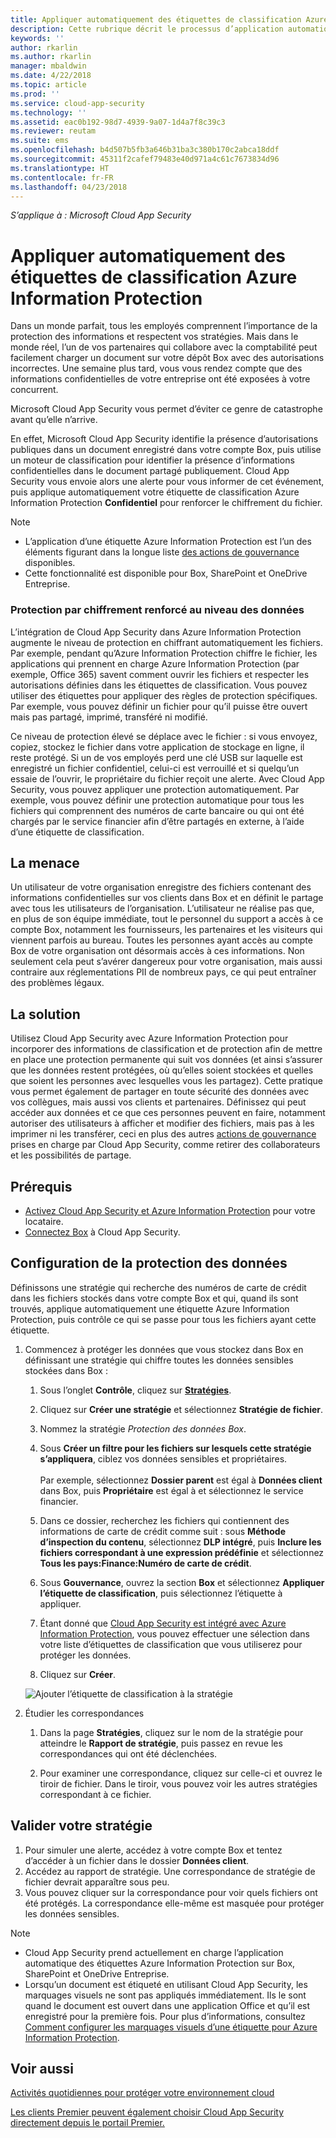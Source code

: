 ```yaml
---
title: Appliquer automatiquement des étiquettes de classification Azure Information Protection | Microsoft Docs
description: Cette rubrique décrit le processus d’application automatique des étiquettes de classification Azure Information Protection dans Microsoft Cloud App Security.
keywords: ''
author: rkarlin
ms.author: rkarlin
manager: mbaldwin
ms.date: 4/22/2018
ms.topic: article
ms.prod: ''
ms.service: cloud-app-security
ms.technology: ''
ms.assetid: eac0b192-98d7-4939-9a07-1d4a7f8c39c3
ms.reviewer: reutam
ms.suite: ems
ms.openlocfilehash: b4d507b5fb3a646b31ba3c380b170c2abca18ddf
ms.sourcegitcommit: 45311f2cafef79483e40d971a4c61c7673834d96
ms.translationtype: HT
ms.contentlocale: fr-FR
ms.lasthandoff: 04/23/2018
---
```

*S’applique à : Microsoft Cloud App Security*



# <a name="automatically-apply-azure-information-protection-classification-labels"></a>Appliquer automatiquement des étiquettes de classification Azure Information Protection  

Dans un monde parfait, tous les employés comprennent l’importance de la protection des informations et respectent vos stratégies. Mais dans le monde réel, l’un de vos partenaires qui collabore avec la comptabilité peut facilement charger un document sur votre dépôt Box avec des autorisations incorrectes. Une semaine plus tard, vous vous rendez compte que des informations confidentielles de votre entreprise ont été exposées à votre concurrent. 

Microsoft Cloud App Security vous permet d’éviter ce genre de catastrophe avant qu’elle n’arrive.

En effet, Microsoft Cloud App Security identifie la présence d’autorisations publiques dans un document enregistré dans votre compte Box, puis utilise un moteur de classification pour identifier la présence d’informations confidentielles dans le document partagé publiquement. Cloud App Security vous envoie alors une alerte pour vous informer de cet événement, puis applique automatiquement votre étiquette de classification Azure Information Protection **Confidentiel** pour renforcer le chiffrement du fichier. 

>[!NOTE]
> - L’application d’une étiquette Azure Information Protection est l’un des éléments figurant dans la longue liste [des actions de gouvernance](governance-actions.md) disponibles.
> - Cette fonctionnalité est disponible pour Box, SharePoint et OneDrive Entreprise.

### <a name="enhanced-data-level-encryption-protection"></a>Protection par chiffrement renforcé au niveau des données

L’intégration de Cloud App Security dans Azure Information Protection augmente le niveau de protection en chiffrant automatiquement les fichiers. Par exemple, pendant qu’Azure Information Protection chiffre le fichier, les applications qui prennent en charge Azure Information Protection (par exemple, Office 365) savent comment ouvrir les fichiers et respecter les autorisations définies dans les étiquettes de classification. Vous pouvez utiliser des étiquettes pour appliquer des règles de protection spécifiques. Par exemple, vous pouvez définir un fichier pour qu’il puisse être ouvert mais pas partagé, imprimé, transféré ni modifié. 

Ce niveau de protection élevé se déplace avec le fichier : si vous envoyez, copiez, stockez le fichier dans votre application de stockage en ligne, il reste protégé. Si un de vos employés perd une clé USB sur laquelle est enregistré un fichier confidentiel, celui-ci est verrouillé et si quelqu’un essaie de l’ouvrir, le propriétaire du fichier reçoit une alerte. Avec Cloud App Security, vous pouvez appliquer une protection automatiquement. Par exemple, vous pouvez définir une protection automatique pour tous les fichiers qui comprennent des numéros de carte bancaire ou qui ont été chargés par le service financier afin d’être partagés en externe, à l’aide d’une étiquette de classification. 

## <a name="the-threat"></a>La menace 
Un utilisateur de votre organisation enregistre des fichiers contenant des informations confidentielles sur vos clients dans Box et en définit le partage avec tous les utilisateurs de l’organisation. L’utilisateur ne réalise pas que, en plus de son équipe immédiate, tout le personnel du support a accès à ce compte Box, notamment les fournisseurs, les partenaires et les visiteurs qui viennent parfois au bureau. Toutes les personnes ayant accès au compte Box de votre organisation ont désormais accès à ces informations. Non seulement cela peut s’avérer dangereux pour votre organisation, mais aussi contraire aux réglementations PII de nombreux pays, ce qui peut entraîner des problèmes légaux.

## <a name="the-solution"></a>La solution
Utilisez Cloud App Security avec Azure Information Protection pour incorporer des informations de classification et de protection afin de mettre en place une protection permanente qui suit vos données (et ainsi s’assurer que les données restent protégées, où qu’elles soient stockées et quelles que soient les personnes avec lesquelles vous les partagez). Cette pratique vous permet également de partager en toute sécurité des données avec vos collègues, mais aussi vos clients et partenaires. Définissez qui peut accéder aux données et ce que ces personnes peuvent en faire, notamment autoriser des utilisateurs à afficher et modifier des fichiers, mais pas à les imprimer ni les transférer, ceci en plus des autres [actions de gouvernance](governance-actions.md) prises en charge par Cloud App Security, comme retirer des collaborateurs et les possibilités de partage.

## <a name="prerequisites"></a>Prérequis

- [Activez Cloud App Security et Azure Information Protection](azip-integration.md) pour votre locataire.
- [Connectez Box](connect-box-to-microsoft-cloud-app-security.md) à Cloud App Security.

## <a name="setting-up-data-protection"></a>Configuration de la protection des données

Définissons une stratégie qui recherche des numéros de carte de crédit dans les fichiers stockés dans votre compte Box et qui, quand ils sont trouvés, applique automatiquement une étiquette Azure Information Protection, puis contrôle ce qui se passe pour tous les fichiers ayant cette étiquette.

1. Commencez à protéger les données que vous stockez dans Box en définissant une stratégie qui chiffre toutes les données sensibles stockées dans Box :

    1. Sous l’onglet **Contrôle**, cliquez sur [**Stratégies**](control-cloud-apps-with-policies.md). 
    
    2. Cliquez sur **Créer une stratégie** et sélectionnez **Stratégie de fichier**.
    
    3. Nommez la stratégie *Protection des données Box*.
    
    4. Sous **Créer un filtre pour les fichiers sur lesquels cette stratégie s’appliquera**, ciblez vos données sensibles et propriétaires.<br></br>
    Par exemple, sélectionnez **Dossier parent** est égal à **Données client** dans Box, puis **Propriétaire** est égal à et sélectionnez le service financier.
    
    4. Dans ce dossier, recherchez les fichiers qui contiennent des informations de carte de crédit comme suit : sous **Méthode d’inspection du contenu**, sélectionnez **DLP intégré**, puis **Inclure les fichiers correspondant à une expression prédéfinie** et sélectionnez **Tous les pays:Finance:Numéro de carte de crédit**.
    
    5. Sous **Gouvernance**, ouvrez la section **Box** et sélectionnez **Appliquer l’étiquette de classification**, puis sélectionnez l’étiquette à appliquer.
    
    6. Étant donné que [Cloud App Security est intégré avec Azure Information Protection](azip-integration.md), vous pouvez effectuer une sélection dans votre liste d’étiquettes de classification que vous utiliserez pour protéger les données.
 
    7. Cliquez sur **Créer**. 
   
   ![Ajouter l’étiquette de classification à la stratégie](./media/aip-auto-policy.png)
     
2. Étudier les correspondances
    
    1. Dans la page **Stratégies**, cliquez sur le nom de la stratégie pour atteindre le **Rapport de stratégie**, puis passez en revue les correspondances qui ont été déclenchées.

    2. Pour examiner une correspondance, cliquez sur celle-ci et ouvrez le tiroir de fichier. Dans le tiroir, vous pouvez voir les autres stratégies correspondant à ce fichier. 
     
## <a name="validating-your-policy"></a>Valider votre stratégie

1. Pour simuler une alerte, accédez à votre compte Box et tentez d’accéder à un fichier dans le dossier **Données client**.
3. Accédez au rapport de stratégie. Une correspondance de stratégie de fichier devrait apparaître sous peu. 
4. Vous pouvez cliquer sur la correspondance pour voir quels fichiers ont été protégés. La correspondance elle-même est masquée pour protéger les données sensibles. 

>[!NOTE]
> - Cloud App Security prend actuellement en charge l’application automatique des étiquettes Azure Information Protection sur Box, SharePoint et OneDrive Entreprise.
> - Lorsqu’un document est étiqueté en utilisant Cloud App Security, les marquages visuels ne sont pas appliqués immédiatement. Ils le sont quand le document est ouvert dans une application Office et qu’il est enregistré pour la première fois. Pour plus d’informations, consultez [Comment configurer les marquages visuels d’une étiquette pour Azure Information Protection](https://docs.microsoft.com/information-protection/deploy-use/configure-policy-markings#when-visual-markings-are-applied).

 ## <a name="see-also"></a>Voir aussi  
[Activités quotidiennes pour protéger votre environnement cloud](daily-activities-to-protect-your-cloud-environment.md)   

[Les clients Premier peuvent également choisir Cloud App Security directement depuis le portail Premier.](https://premier.microsoft.com/)  
  
  